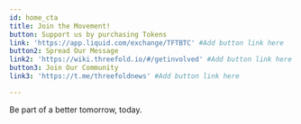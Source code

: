 ```yaml
---
id: home_cta
title: Join the Movement!
button: Support us by purchasing Tokens
link: 'https://app.liquid.com/exchange/TFTBTC' #Add button link here
button2: Spread Our Message
link2: 'https://wiki.threefold.io/#/getinvolved' #Add button link here
button3: Join Our Community
link3: 'https://t.me/threefoldnews' #Add button link here

---
```


Be part of a better tomorrow, today.

<!-- button2: Spread our Message
link: ''
button3: Join our Community
link: '' -->